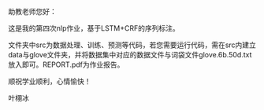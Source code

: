 助教老师您好：

这是我的第四次nlp作业，基于LSTM+CRF的序列标注。

文件夹中src为数据处理、训练、预测等代码，若您需要运行代码，需在src内建立data与glove文件夹，并将数据集中对应的数据文件与词袋文件glove.6b.50d.txt放入即可。REPORT.pdf为作业报告。

顺祝学业顺利，心情愉快！

叶栩冰
